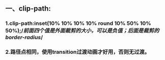## 一、clip-path:
### 1.clip-path:inset(10% 10% 10% 10% round 10% 50% 10% 50%);/*前面四个值是外面裁剪的大小，可以是负值；后面是裁剪的border-radius*/
### 2.路径点相同，使用transition过渡动画才好用，否则无过渡。